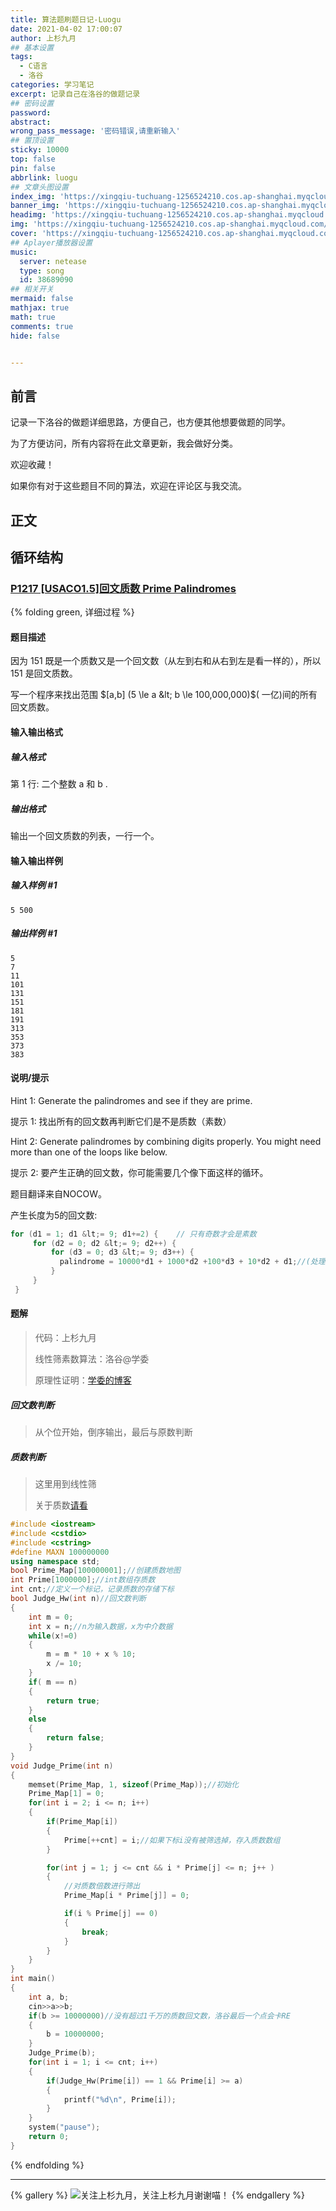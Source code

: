 ```yaml
---
title: 算法题刷题日记-Luogu
date: 2021-04-02 17:00:07
author: 上杉九月
## 基本设置
tags:
  - C语言
  - 洛谷
categories: 学习笔记
excerpt: 记录自己在洛谷的做题记录
## 密码设置
password:
abstract:
wrong_pass_message: '密码错误,请重新输入'
## 置顶设置
sticky: 10000
top: false
pin: false
abbrlink: luogu
## 文章头图设置
index_img: 'https://xingqiu-tuchuang-1256524210.cos.ap-shanghai.myqcloud.com/5199/Luogu/index.jpg'
banner_img: 'https://xingqiu-tuchuang-1256524210.cos.ap-shanghai.myqcloud.com/5199/Luogu/index.jpg'
headimg: 'https://xingqiu-tuchuang-1256524210.cos.ap-shanghai.myqcloud.com/5199/Luogu/index.jpg'
img: 'https://xingqiu-tuchuang-1256524210.cos.ap-shanghai.myqcloud.com/5199/Luogu/index.jpg'
cover: 'https://xingqiu-tuchuang-1256524210.cos.ap-shanghai.myqcloud.com/5199/Luogu/index.jpg'
## Aplayer播放器设置
music:
  server: netease
  type: song
  id: 38689090
## 相关开关
mermaid: false
mathjax: true
math: true
comments: true
hide: false


---
```


## 前言

记录一下洛谷的做题详细思路，方便自己，也方便其他想要做题的同学。

为了方便访问，所有内容将在此文章更新，我会做好分类。

欢迎收藏！

如果你有对于这些题目不同的算法，欢迎在评论区与我交流。

## 正文

## 循环结构

### [P1217 [USACO1.5]回文质数 Prime Palindromes](https://www.luogu.com.cn/problem/P1217)
{% folding green, 详细过程 %}
#### 题目描述

因为 151 既是一个质数又是一个回文数（从左到右和从右到左是看一样的），所以 151 是回文质数。

写一个程序来找出范围 $[a,b] (5 \le a &lt; b \le 100,000,000)$( 一亿)间的所有回文质数。

#### 输入输出格式

##### 输入格式

第 1 行: 二个整数 a 和 b .

##### 输出格式

输出一个回文质数的列表，一行一个。

#### 输入输出样例

##### 输入样例 #1

```
5 500
```

##### 输出样例 #1

```
5
7
11
101
131
151
181
191
313
353
373
383
```

#### 说明/提示

Hint 1: Generate the palindromes and see if they are prime.

提示 1: 找出所有的回文数再判断它们是不是质数（素数）

Hint 2: Generate palindromes by combining digits properly. You might need more than one of the loops like below.

提示 2: 要产生正确的回文数，你可能需要几个像下面这样的循环。

题目翻译来自NOCOW。

产生长度为5的回文数:

```cpp
for (d1 = 1; d1 &lt;= 9; d1+=2) {    // 只有奇数才会是素数
     for (d2 = 0; d2 &lt;= 9; d2++) {
         for (d3 = 0; d3 &lt;= 9; d3++) {
           palindrome = 10000*d1 + 1000*d2 +100*d3 + 10*d2 + d1;//(处理回文数...)
         }
     }
 }
```

#### 题解

> 代码：上杉九月
>
> 线性筛素数算法：洛谷@学委
>
> 原理性证明：[学委的博客](https://www.luogu.com.cn/blog/cicos/notprime)

##### 回文数判断

> 从个位开始，倒序输出，最后与原数判断

##### 质数判断

> 这里用到线性筛
>
> 关于质数[请看](https://sakurasep.site/posts/13253/)

```cpp
#include <iostream>
#include <cstdio>
#include <cstring>
#define MAXN 100000000
using namespace std;
bool Prime_Map[100000001];//创建质数地图
int Prime[1000000];//int数组存质数
int cnt;//定义一个标记，记录质数的存储下标
bool Judge_Hw(int n)//回文数判断
{
    int m = 0;
    int x = n;//n为输入数据，x为中介数据
    while(x!=0)
    {
        m = m * 10 + x % 10;
        x /= 10;
    }
    if( m == n)
    {
        return true;
    }
    else
    {
        return false;
    }
}
void Judge_Prime(int n)
{
    memset(Prime_Map, 1, sizeof(Prime_Map));//初始化
    Prime_Map[1] = 0;
    for(int i = 2; i <= n; i++)
    {
        if(Prime_Map[i])
        {
            Prime[++cnt] = i;//如果下标i没有被筛选掉，存入质数数组
        }

        for(int j = 1; j <= cnt && i * Prime[j] <= n; j++ )
        {
            //对质数倍数进行筛出
            Prime_Map[i * Prime[j]] = 0;

            if(i % Prime[j] == 0)
            {
                break;
            }
        }
    }
}
int main()
{
    int a, b;
    cin>>a>>b;
    if(b >= 10000000)//没有超过1千万的质数回文数，洛谷最后一个点会卡RE
    {
        b = 10000000;
    }
    Judge_Prime(b);
    for(int i = 1; i <= cnt; i++)
    {
        if(Judge_Hw(Prime[i]) == 1 && Prime[i] >= a)
        {
            printf("%d\n", Prime[i]);
        }
    }
    system("pause");
    return 0;
}
```
{% endfolding %}

---

{% gallery %}
![关注上杉九月，关注上杉九月谢谢喵！](https://xingqiu-tuchuang-1256524210.cos.ap-shanghai.myqcloud.com/5199/about_me.png)
{% endgallery %}